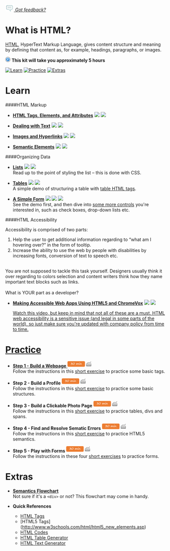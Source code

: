 *[![Feedback](/assets/feedback.gif) Got feedback?](https://docs.google.com/a/wix.com/forms/d/1aJHLJJsRKY_5TgHgsqh1Yrkt_EYaDkm-t8wCKNqGLMo/viewform?usp=send_form)*

# What is HTML?

[HTML](https://en.wikipedia.org/wiki/HTML), HyperText Markup Language, gives content structure and meaning by defining that content as, for example, headings, paragraphs, or images. 

![](/assets/clock-16.png) **This kit will take you approximately 5 hours**

<a href="#learn"><img src="https://github.com/wix/fed-training-kit/blob/master/assets/btn-learn.png" alt="Learn" height="48" width="140"></img></a>
<a href="#practice"><img src="https://github.com/wix/fed-training-kit/blob/master/assets/btn-practice.png" alt="Practice" height="48" width="140"></img></a>
<a href="#extras"><img src="https://github.com/wix/fed-training-kit/blob/master/assets/btn-extras.png" alt="Extras" height="48" width="140"></img></a>


# Learn

####HTML Markup 
- **[HTML Tags, Elements, and Attributes](https://www.youtube.com/watch?v=9gTw2EDkaDQ)** <a href="#"><img src="https://github.com/wix/fed-training-kit/blob/master/assets/time-5m.png"></img></a> <a href="#"><img src="https://github.com/wix/fed-training-kit/blob/master/assets/tag-video.png"></img></a>   

- **[Dealing with Text](https://www.youtube.com/watch?v=YcApt9RgiT0)** <a href="#"><img src="https://github.com/wix/fed-training-kit/blob/master/assets/time-5m.png"></img></a> <a href="#"><img src="https://github.com/wix/fed-training-kit/blob/master/assets/tag-video.png"></img></a>   

- **[Images and Hyperlinks](https://www.youtube.com/watch?v=CGSdK7FI9MY)** <a href="#"><img src="https://github.com/wix/fed-training-kit/blob/master/assets/time-5m.png"></img></a> <a href="#"><img src="https://github.com/wix/fed-training-kit/blob/master/assets/tag-video.png"></img></a>   

- **[Semantic Elements](https://www.youtube.com/watch?v=dDn9uw7N9Xg)** <a href="#"><img src="https://github.com/wix/fed-training-kit/blob/master/assets/time-5m.png"></img></a> <a href="#"><img src="https://github.com/wix/fed-training-kit/blob/master/assets/tag-video.png"></img></a>   

####Organizing Data 

- **[Lists](http://learn.shayhowe.com/html-css/creating-lists/)** <a href="#"><img src="https://github.com/wix/fed-training-kit/blob/master/assets/time-30m.png"></img></a> <a href="#"><img src="https://github.com/wix/fed-training-kit/blob/master/assets/tag-read.png"></img></a>   
  Read up to the point of styling the list – this is done with CSS.

- **[Tables](https://www.khanacademy.org/computing/computer-programming/html-css/html-tags-continued/p/html-tables)** <a href="#"><img src="https://github.com/wix/fed-training-kit/blob/master/assets/time-5m.png"></img></a> <a href="#"><img src="https://github.com/wix/fed-training-kit/blob/master/assets/tag-video.png"></img></a>   
  A simple demo of structuring a table with [table HTML tags](http://www.html-5-tutorial.com/table-tag.htm).

- **[A Simple Form](https://www.youtube.com/watch?v=GNuCNQDGBnk)** <a href="#"><img src="https://github.com/wix/fed-training-kit/blob/master/assets/time-30m.png"></img></a> <a href="#"><img src="https://github.com/wix/fed-training-kit/blob/master/assets/tag-video.png"></img></a>  <img src="https://github.com/wix/fed-training-kit/blob/master/assets/tag-read.png"></img></a>   
  See the demo first, and then dive into [some more controls](http://learn.shayhowe.com/html-css/building-forms/) you're interested in, such as check boxes, drop-down lists etc.

####HTML Accessibility

Accessibility is comprised of two parts:
  
  1. Help the user to get additional information regarding to “what am I hovering over?” in the form of tooltip.
  2. Increase the ability to use the web by people with disabilities by increasing fonts, conversion of text to speech etc. <br></br>

You are not supposed to tackle this task yourself. Designers usually think it over regarding to colors selection and content writers think how they name important text blocks such as links. <br></br>
  What is YOUR part as a developer?
  
  
- **[Making Accessible Web Apps Using HTML5 and ChromeVox](https://www.youtube.com/watch?v=x18vEEfpK3g)** 
<a href="#"><img src="https://github.com/wix/fed-training-kit/blob/master/assets/time-1h.png"></img></a> <a href="#"><img src="https://github.com/wix/fed-training-kit/blob/master/assets/tag-video.png">
  
  Watch this video, but keep in mind that not all of these are a must. HTML web accessibility is a sensitive issue (and legal in some parts of the world), so just make sure you're updated with company policy from time to time.


# Practice

- **Step 1 - Build a Webpage** 
<a href="#"><img src="/assets/time-30m.png"></img></a> <a href="#"><img src="/assets/tag-handson.png"></img></a>     
  Follow the instructions in this [short exercise](https://www.codecademy.com/en/courses/web-beginner-en-LceTK/0/1?curriculum_id=50579fb998b470000202dc8b) to practice some basic tags.

- **Step 2 - Build a Profile** <a href="#"><img src="/assets/time-30m.png"></img></a> <a href="#"><img src="/assets/tag-handson.png"></img></a>     
    Follow the instructions in this [short exercise](https://www.codecademy.com/courses/web-beginner-en-9x6JW/0/1?curriculum_id=50579fb998b470000202dc8b) to practice some basic structures.
    
- **Step 3 - Build a Clickable Photo Page** <a href="#"><img src="/assets/time-30m.png"></img></a> <a href="#"><img src="/assets/tag-handson.png"></img></a>     
    Follow the instructions in this [short exercise](https://www.codecademy.com/courses/web-beginner-en-zrZ6c/0/2?curriculum_id=50579fb998b470000202dc8b) to practice tables, divs and spans.

- **Step 4 - Find and Resolve Sematic Errors** <a href="#"><img src="/assets/time-30m.png"></img></a> <a href="#"><img src="/assets/tag-handson.png"></img></a>     
    Follow the instructions in this [short exercise](http://www.ibm.com/developerworks/library/wa-resolve-pr/) to practice HTML5 semantics.

- **Step 5 - Play with Forms** <a href="#"><img src="/assets/time-30m.png"></img></a> <a href="#"><img src="/assets/tag-handson.png"></img></a>     
    Follow the instructions in these four [short exercises](http://www.w3schools.com/html/exercise.asp?filename=exercise_forms1) to practice forms.


# Extras

- **[Semantics Flowchart](http://html5doctor.com/downloads/h5d-sectioning-flowchart.pdf)**    
  Not sure if it's a `<div>` or not? This flowchart may come in handy.


- **Quick References**    
  - [HTML Tags](http://www.w3schools.com/tags/) 
  - [HTML5 Tags] (http://www.w3schools.com/html/html5_new_elements.asp) 
  - [HTML Codes](http://www.quackit.com/html/codes/)
  - [HTML Table Generator](http://www.quackit.com/html/html_table_generator.cfm)
  - [HTML Text Generator](http://www.quackit.com/html/html_generators/html_text_generator.cfm)



